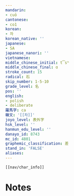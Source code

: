 ```yaml
---
mandarin:
- cuō
cantonese:
- co1
korean:
- 차
korean_native: ''
japanese:
- SA
japanese_nanori: ''
vietnamese:
middle_chinese_initial: t͡sʰ
middle_chinese_final: ɑ
stroke_count: 15
radical: 石
skip_number: 1-5-10
grade_level: 名
pos: ''
english:
- polish
- deliberate
羅馬字: ca
韓文: '[[차]]'
joyo_level: 表外字
hsk_level: ''
hanmun_edu_level: ''
danayo_id: 8743
mc_id: 4801
graphemic_classification: 差
stand_in: 'FALSE'
aliases:
---
```

```meta-bind-embed
[[nav/char_info]]
```

# Notes
